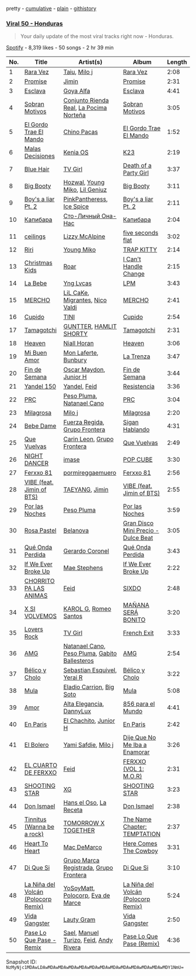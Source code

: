 pretty - [cumulative](/playlists/cumulative/37i9dQZEVXbNpKdqfZ9Upp.md) - [plain](/playlists/plain/37i9dQZEVXbNpKdqfZ9Upp) - [githistory](https://github.githistory.xyz/mackorone/spotify-playlist-archive/blob/main/playlists/plain/37i9dQZEVXbNpKdqfZ9Upp)

### [Viral 50 \- Honduras](https://open.spotify.com/playlist/37i9dQZEVXbNpKdqfZ9Upp)

> Your daily update of the most viral tracks right now \- Honduras.

[Spotify](https://open.spotify.com/user/spotify) - 8,319 likes - 50 songs - 2 hr 39 min

| No. | Title | Artist(s) | Album | Length |
|---|---|---|---|---|
| 1 | [Rara Vez](https://open.spotify.com/track/7MVIfkyzuUmQ716j8U7yGR) | [Taiu](https://open.spotify.com/artist/5szJHKg5xeUlQ9pTqzdpic), [Milo j](https://open.spotify.com/artist/19HM5j0ULGSmEoRcrSe5x3) | [Rara Vez](https://open.spotify.com/album/26wRfIX4WqKLKHll9O3KnF) | 2:08 |
| 2 | [Promise](https://open.spotify.com/track/2RUcwyW74Sv4VracHFrKdh) | [Jimin](https://open.spotify.com/artist/1oSPZhvZMIrWW5I41kPkkY) | [Promise](https://open.spotify.com/album/7zugzVgHDiDlcwvsLxz43A) | 2:31 |
| 3 | [Esclava](https://open.spotify.com/track/6xnprGQqFigj5Zh5PCeC35) | [Goya Alfa](https://open.spotify.com/artist/4nggYuFtlufqW2xXN8bz3Y) | [Esclava](https://open.spotify.com/album/5fm0bhtqgb3rxstGsSc62a) | 4:41 |
| 4 | [Sobran Motivos](https://open.spotify.com/track/1uTHr7ij3eiDdUXvQfA5au) | [Conjunto Rienda Real](https://open.spotify.com/artist/5N3AyFVEE8vJa7AZEl7nD3), [La Pocima Norteña](https://open.spotify.com/artist/0R03Yxwm5XGODyeMHO0eXj) | [Sobran Motivos](https://open.spotify.com/album/3UX8li2vzG8IcjtPQ11dGt) | 3:05 |
| 5 | [El Gordo Trae El Mando](https://open.spotify.com/track/3kf0WdFOalKWBkCCLJo4mA) | [Chino Pacas](https://open.spotify.com/artist/2rmkQLzj0k4nZdQehOUByO) | [El Gordo Trae El Mando](https://open.spotify.com/album/0DqHNI5QhosQmpQ5Ojzqe6) | 1:52 |
| 6 | [Malas Decisiones](https://open.spotify.com/track/6Xj014IHwbLVjiVT6H89on) | [Kenia OS](https://open.spotify.com/artist/31VFEohvhOUKrtAONEBhMG) | [K23](https://open.spotify.com/album/2jN4nUsaEyeT4oefP5XhF6) | 2:19 |
| 7 | [Blue Hair](https://open.spotify.com/track/39sDitIeCMrVX2QyXHY46t) | [TV Girl](https://open.spotify.com/artist/0Y6dVaC9DZtPNH4591M42W) | [Death of a Party Girl](https://open.spotify.com/album/5kFjYk3umY8Pu1lymIJLVy) | 3:37 |
| 8 | [Big Booty](https://open.spotify.com/track/5nBHB9JZjBS087RSDgIEon) | [Hozwal](https://open.spotify.com/artist/1lgtR3WlcFxEy6yPoOh0J2), [Young Miko](https://open.spotify.com/artist/3qsKSpcV3ncke3hw52JSMB), [Lil Geniuz](https://open.spotify.com/artist/7nuTWfojdN0o8d7NGDo71U) | [Big Booty](https://open.spotify.com/album/3a6Zg7J0UPZMl8rujyXgvt) | 3:11 |
| 9 | [Boy's a liar Pt\. 2](https://open.spotify.com/track/6AQbmUe0Qwf5PZnt4HmTXv) | [PinkPantheress](https://open.spotify.com/artist/78rUTD7y6Cy67W1RVzYs7t), [Ice Spice](https://open.spotify.com/artist/3LZZPxNDGDFVSIPqf4JuEf) | [Boy's a liar Pt\. 2](https://open.spotify.com/album/6cVfHBcp3AdpYY0bBglkLN) | 2:11 |
| 10 | [Капибара](https://open.spotify.com/track/4ppXYFIKT0GM6bGnxYk7qm) | [Сто\-Личный Она\-Нас](https://open.spotify.com/artist/2gcrsPrJGDnAgpOJ0EkToD) | [Капибара](https://open.spotify.com/album/0Nrvx6G0Ldu1ilJqzeSINk) | 2:04 |
| 11 | [ceilings](https://open.spotify.com/track/2L9N0zZnd37dwF0clgxMGI) | [Lizzy McAlpine](https://open.spotify.com/artist/1GmsPCcpKgF9OhlNXjOsbS) | [five seconds flat](https://open.spotify.com/album/68L5xVV9wydotfDXEik7eD) | 3:02 |
| 12 | [Riri](https://open.spotify.com/track/13FHy6nHjXHbzHj1dZFB1G) | [Young Miko](https://open.spotify.com/artist/3qsKSpcV3ncke3hw52JSMB) | [TRAP KITTY](https://open.spotify.com/album/6Pd4PYQpNXE7z3Scyfv0AV) | 2:14 |
| 13 | [Christmas Kids](https://open.spotify.com/track/40gk32E7YaTFoQwDIWv2SY) | [Roar](https://open.spotify.com/artist/7dIpKWlEeAljA20vFJ82RD) | [I Can't Handle Change](https://open.spotify.com/album/42vd9Cgr89pjb0Jipvaj5d) | 2:15 |
| 14 | [La Bebe](https://open.spotify.com/track/6odrHMSLjP3aOXC4ipKUC6) | [Yng Lvcas](https://open.spotify.com/artist/1NNRWkhwmcXRimFYSBpB1y) | [LPM](https://open.spotify.com/album/0CPD6yP11H86RohYYNBD76) | 3:43 |
| 15 | [MERCHO](https://open.spotify.com/track/1DxEbt6OSbrkRthk6pjZue) | [LiL CaKe](https://open.spotify.com/artist/0niAkxgT6y57bRbT0Ge94z), [Migrantes](https://open.spotify.com/artist/48R2gYdPKtfnfKAzhSVPUx), [Nico Valdi](https://open.spotify.com/artist/0uxYECT7XqHNccQAg5Uhe4) | [MERCHO](https://open.spotify.com/album/5beJZJo0DqVaPVlA1cHwjj) | 2:41 |
| 16 | [Cupido](https://open.spotify.com/track/04ndZkbKGthTgYSv3xS7en) | [TINI](https://open.spotify.com/artist/7vXDAI8JwjW531ouMGbfcp) | [Cupido](https://open.spotify.com/album/3HWlgRjxW0H7fWm1n2LBbE) | 2:54 |
| 17 | [Tamagotchi](https://open.spotify.com/track/5bfep56ypsHGIR4i5KPKJN) | [GUNTTER](https://open.spotify.com/artist/3psizJPIbIEEctInvdWSZk), [HAMLIT SHORTY](https://open.spotify.com/artist/06n23qw408xNUMGETWsmaL) | [Tamagotchi](https://open.spotify.com/album/057rlsHQhvwj62HNgX52uA) | 2:31 |
| 18 | [Heaven](https://open.spotify.com/track/1yHVHoz6Ny29gbbWJYVnFt) | [Niall Horan](https://open.spotify.com/artist/1Hsdzj7Dlq2I7tHP7501T4) | [Heaven](https://open.spotify.com/album/6IbldUF7xzRJuUDEApUCS3) | 3:06 |
| 19 | [Mi Buen Amor](https://open.spotify.com/track/28UP90XhjCovLtieduYr9P) | [Mon Laferte](https://open.spotify.com/artist/4boI7bJtmB1L3b1cuL75Zr), [Bunbury](https://open.spotify.com/artist/4uqzzJg3ww5eH7IgGV7DMT) | [La Trenza](https://open.spotify.com/album/7CgbWo8K9pQx823YTI17zE) | 3:47 |
| 20 | [Fin de Semana](https://open.spotify.com/track/6TBzRwnX2oYd8aOrOuyK1p) | [Oscar Maydon](https://open.spotify.com/artist/3l9G1G9MxH6DaRhwLklaf5), [Junior H](https://open.spotify.com/artist/7Gi6gjaWy3DxyilpF1a8Is) | [Fin de Semana](https://open.spotify.com/album/366AAoKCXunrJSqKqZuafy) | 3:44 |
| 21 | [Yandel 150](https://open.spotify.com/track/4FAKtPVycI4DxoOHC01YqD) | [Yandel](https://open.spotify.com/artist/0eHQ9o50hj6ZDNBt6Ys1sD), [Feid](https://open.spotify.com/artist/2LRoIwlKmHjgvigdNGBHNo) | [Resistencia](https://open.spotify.com/album/5xefnzEqKIWnmTWYFzekGZ) | 3:36 |
| 22 | [PRC](https://open.spotify.com/track/2mpoNBkngUEwnaKoBhZ0vl) | [Peso Pluma](https://open.spotify.com/artist/12GqGscKJx3aE4t07u7eVZ), [Natanael Cano](https://open.spotify.com/artist/0elWFr7TW8piilVRYJUe4P) | [PRC](https://open.spotify.com/album/2OXBosbXT7Qs3J6vBd6IkI) | 3:04 |
| 23 | [Milagrosa](https://open.spotify.com/track/4CVhywni3QwalKLZgwFi58) | [Milo j](https://open.spotify.com/artist/19HM5j0ULGSmEoRcrSe5x3) | [Milagrosa](https://open.spotify.com/album/2Ri7SdWvj5PNtbVxrMDq3t) | 2:20 |
| 24 | [Bebe Dame](https://open.spotify.com/track/0IKeDy5bT9G0bA7ZixRT4A) | [Fuerza Regida](https://open.spotify.com/artist/0ys2OFYzWYB5hRDLCsBqxt), [Grupo Frontera](https://open.spotify.com/artist/6XkjpgcEsYab502Vr1bBeW) | [Sigan Hablando](https://open.spotify.com/album/7JH7pr10sJV9caUhk3ORyK) | 4:31 |
| 25 | [Que Vuelvas](https://open.spotify.com/track/6Um358vY92UBv5DloTRX9L) | [Carin Leon](https://open.spotify.com/artist/66ihevNkSYNzRAl44dx6jJ), [Grupo Frontera](https://open.spotify.com/artist/6XkjpgcEsYab502Vr1bBeW) | [Que Vuelvas](https://open.spotify.com/album/3dLJKctfTGFr731SvtnS3j) | 2:49 |
| 26 | [NIGHT DANCER](https://open.spotify.com/track/3gmn76fCtpDazGMnN0QMHX) | [imase](https://open.spotify.com/artist/4TaSvnT5o4REFwhqfrmK27) | [POP CUBE](https://open.spotify.com/album/3mlVZ7OTZgKJJAr275tHZX) | 3:30 |
| 27 | [Ferxxo 81](https://open.spotify.com/track/5bGbINDO06TW9wBeq9L5OF) | [pormireggaemuero](https://open.spotify.com/artist/4dnU3k2jGXReTOLTaujh1a) | [Ferxxo 81](https://open.spotify.com/album/2fRbLN26ahpp8BG6VeWr3o) | 2:56 |
| 28 | [VIBE \(feat\. Jimin of BTS\)](https://open.spotify.com/track/61AZsmFB3VoJdmraMk5ZSn) | [TAEYANG](https://open.spotify.com/artist/6udveWUgX4vu75FF0DTrXV), [Jimin](https://open.spotify.com/artist/1oSPZhvZMIrWW5I41kPkkY) | [VIBE \(feat\. Jimin of BTS\)](https://open.spotify.com/album/3qUOk1Se3Oopu5pUlHTjVJ) | 2:55 |
| 29 | [Por las Noches](https://open.spotify.com/track/2VzCjpKvPB1l1tqLndtAQa) | [Peso Pluma](https://open.spotify.com/artist/12GqGscKJx3aE4t07u7eVZ) | [Por las Noches](https://open.spotify.com/album/6USJaTtVIy0YH5hhzOWVHe) | 3:59 |
| 30 | [Rosa Pastel](https://open.spotify.com/track/6Z0ybnsUBhbZ9ZjPW64eoF) | [Belanova](https://open.spotify.com/artist/3oNy8cjBtJzLC07I70sklp) | [Gran Disco Mini Precio \- Dulce Beat](https://open.spotify.com/album/3eFmEZkrFFPAhEX0xpTSir) | 3:05 |
| 31 | [Qué Onda Perdida](https://open.spotify.com/track/3TjLFavKPwuvXk5xnxPlEk) | [Gerardo Coronel](https://open.spotify.com/artist/6JoYL9QYbdgPb6EuE5J2pC) | [Qué Onda Perdida](https://open.spotify.com/album/2XIMzHRF6bkv81iGbkvcQN) | 3:43 |
| 32 | [If We Ever Broke Up](https://open.spotify.com/track/6maTPqynTmrkWIralgGaoP) | [Mae Stephens](https://open.spotify.com/artist/311uEW9rt5g2NmzjGEKS2E) | [If We Ever Broke Up](https://open.spotify.com/album/4eadTzshRApGna6Ppz5XwO) | 2:22 |
| 33 | [CHORRITO PA LAS ANIMAS](https://open.spotify.com/track/0CYTGMBYkwUxrj1MWDLrC5) | [Feid](https://open.spotify.com/artist/2LRoIwlKmHjgvigdNGBHNo) | [SIXDO](https://open.spotify.com/album/31L7J7AO993tSBxAunoeoa) | 2:48 |
| 34 | [X SI VOLVEMOS](https://open.spotify.com/track/4NoOME4Dhf4xgxbHDT7VGe) | [KAROL G](https://open.spotify.com/artist/790FomKkXshlbRYZFtlgla), [Romeo Santos](https://open.spotify.com/artist/5lwmRuXgjX8xIwlnauTZIP) | [MAÑANA SERÁ BONITO](https://open.spotify.com/album/4kS7bSuU0Jm9LYMosFU2x5) | 3:20 |
| 35 | [Lovers Rock](https://open.spotify.com/track/6dBUzqjtbnIa1TwYbyw5CM) | [TV Girl](https://open.spotify.com/artist/0Y6dVaC9DZtPNH4591M42W) | [French Exit](https://open.spotify.com/album/4Hai0uVzRbyTSaTPzxTY4e) | 3:33 |
| 36 | [AMG](https://open.spotify.com/track/1lRtH4FszTrwwlK5gTSbXO) | [Natanael Cano](https://open.spotify.com/artist/0elWFr7TW8piilVRYJUe4P), [Peso Pluma](https://open.spotify.com/artist/12GqGscKJx3aE4t07u7eVZ), [Gabito Ballesteros](https://open.spotify.com/artist/6Sbl0NT50roqWvy746MfVf) | [AMG](https://open.spotify.com/album/0s2sLResjP92wRavoj9k0O) | 2:54 |
| 37 | [Bélico y Cholo](https://open.spotify.com/track/4tyb1RvGtFlSDpWVqoGcdz) | [Sebastian Esquivel](https://open.spotify.com/artist/1tuNNda2SSH3o4lUms5K6C), [Yerai R](https://open.spotify.com/artist/1d9KyLzLJGWNVuWjNH4WmY) | [Bélico y Cholo](https://open.spotify.com/album/3TLunjZoDqcC2dicF8XWY2) | 3:22 |
| 38 | [Mula](https://open.spotify.com/track/69rcDQoTgcU1qI396vTcxC) | [Eladio Carrion](https://open.spotify.com/artist/5XJDexmWFLWOkjOEjOVX3e), [Big Soto](https://open.spotify.com/artist/2TQ4CGgxxCWHqa9yYIGDoU) | [Mula](https://open.spotify.com/album/6F2BMX9keqKrROQbpqVNnQ) | 5:08 |
| 39 | [Amor](https://open.spotify.com/track/35CpkPPqi9RXlETJZw5BYS) | [Alta Elegancia](https://open.spotify.com/artist/7EOpIcFOVG2PedJgVbCHJ2), [DannyLux](https://open.spotify.com/artist/6ElqtIfQsAkEYypgfJIjeK) | [856 para el Mundo](https://open.spotify.com/album/2CPwUEgvViKF6S7LAchZAZ) | 4:41 |
| 40 | [En Paris](https://open.spotify.com/track/1Fuc3pBiPFxAeSJoO8tDh5) | [El Chachito](https://open.spotify.com/artist/6OP8Y0UsezppFkU1hZU6EJ), [Junior H](https://open.spotify.com/artist/7Gi6gjaWy3DxyilpF1a8Is) | [En Paris](https://open.spotify.com/album/02t065wNWRCc7Yz9jG0ahR) | 2:42 |
| 41 | [El Bolero](https://open.spotify.com/track/7FwSZyO5ynlN0OJGVOjE6k) | [Yami Safdie](https://open.spotify.com/artist/4RWJOoYwgF978LOn8Fainp), [Milo j](https://open.spotify.com/artist/19HM5j0ULGSmEoRcrSe5x3) | [Dije Que No Me Iba a Enamorar](https://open.spotify.com/album/4xbpODmwG0GGAVbTA8PH8Y) | 3:26 |
| 42 | [EL CUARTO DE FERXXO](https://open.spotify.com/track/1WBwck9KqWfe6mr2j06UEM) | [Feid](https://open.spotify.com/artist/2LRoIwlKmHjgvigdNGBHNo) | [FERXXO \(VOL 1: M.O.R\)](https://open.spotify.com/album/3js3vnaiDDghVu9ADH93Q5) | 2:31 |
| 43 | [SHOOTING STAR](https://open.spotify.com/track/3IelG5zYpWWCZIH4cqWlPV) | [XG](https://open.spotify.com/artist/0LOK81e9H5lr61HlGGHqwA) | [SHOOTING STAR](https://open.spotify.com/album/1Gi6ij4Jxc4qE35i3I0gqS) | 3:23 |
| 44 | [Don Ismael](https://open.spotify.com/track/2UsQPVCNmSrbt9MY0vtTsb) | [Hans el Oso](https://open.spotify.com/artist/6h5PZ6aYahlswhw0w7QXea), [La Receta](https://open.spotify.com/artist/3p8PwzenE7ktd4BVFuQzMD) | [Don Ismael](https://open.spotify.com/album/1EhSwLRbSkj0YkBCgMoHFj) | 2:38 |
| 45 | [Tinnitus \(Wanna be a rock\)](https://open.spotify.com/track/0f0SbtoKGe41cX5LzlnX6X) | [TOMORROW X TOGETHER](https://open.spotify.com/artist/0ghlgldX5Dd6720Q3qFyQB) | [The Name Chapter: TEMPTATION](https://open.spotify.com/album/7gkb4MxKe9rnoR3wxbJXJg) | 2:37 |
| 46 | [Heart To Heart](https://open.spotify.com/track/7EAMXbLcL0qXmciM5SwMh2) | [Mac DeMarco](https://open.spotify.com/artist/3Sz7ZnJQBIHsXLUSo0OQtM) | [Here Comes The Cowboy](https://open.spotify.com/album/67PsnkYVPNpEsZffyTWGgW) | 3:31 |
| 47 | [Di Que Si](https://open.spotify.com/track/0kzN7YAMSbmlHOvxlbQW9y) | [Grupo Marca Registrada](https://open.spotify.com/artist/1gW6pz5n1aK249L0GvfQCC), [Grupo Frontera](https://open.spotify.com/artist/6XkjpgcEsYab502Vr1bBeW) | [Di Que Si](https://open.spotify.com/album/5YFKVLWDPKkm94RWatZu9e) | 3:10 |
| 48 | [La Niña del Volcán \(Polocorp Remix\)](https://open.spotify.com/track/0aw4Dcu2XxEuLtXaepPTEA) | [YoSoyMatt](https://open.spotify.com/artist/0NYE6CFlP7ElQR6r395gbV), [Polocorp](https://open.spotify.com/artist/2y9LLMJaR9CvCFeeuLoWjZ), [Eva de Marce](https://open.spotify.com/artist/1UgwU7ChXfMkwH9t6ivW2E) | [La Niña del Volcán \(Polocorp Remix\)](https://open.spotify.com/album/4uQdPn1drtbUwDoYKfw99n) | 5:24 |
| 49 | [Vida Gangster](https://open.spotify.com/track/4I4FFtKZLtyqw4he9pPtL7) | [Lauty Gram](https://open.spotify.com/artist/6WAnQfBWB7ddhujPsFQ0pG) | [Vida Gangster](https://open.spotify.com/album/0cWDantlEEkAwu9Z0gAiMX) | 2:50 |
| 50 | [Pase Lo Que Pase \- Remix](https://open.spotify.com/track/3Nm59gWPXFQCJXVnfDoZt7) | [Sael](https://open.spotify.com/artist/6Itjwvv5YmsC8ZcI5N4Jux), [Manuel Turizo](https://open.spotify.com/artist/0tmwSHipWxN12fsoLcFU3B), [Feid](https://open.spotify.com/artist/2LRoIwlKmHjgvigdNGBHNo), [Andy Rivera](https://open.spotify.com/artist/7hIqJfRYGBWWT1Qxu6Cpd2) | [Pase Lo Que Pase \(Remix\)](https://open.spotify.com/album/4RRK8WSju3o0fEmhY0Lyeh) | 4:36 |

Snapshot ID: `NzMyNjc1MDAwLDAwMDAwMDAwMDAwMDAwMDAwMDAwMDAwMDAwMDAwMDAwMDAwMDY1NmU=`
